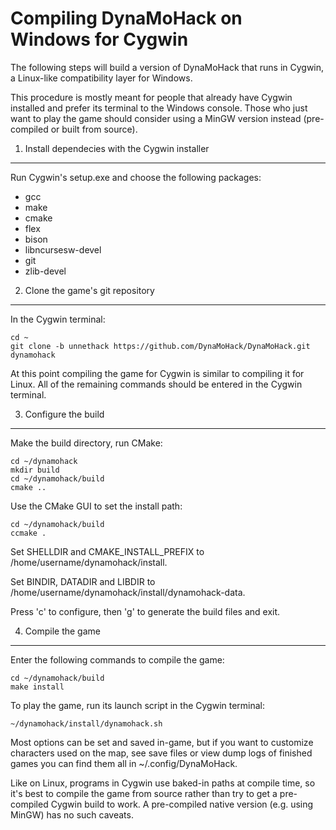 Compiling DynaMoHack on Windows for Cygwin
========================================

The following steps will build a version of DynaMoHack that runs in Cygwin, a Linux-like compatibility layer for Windows.

This procedure is mostly meant for people that already have Cygwin installed and prefer its terminal to the Windows console.  Those who just want to play the game should consider using a MinGW version instead (pre-compiled or built from source).


1. Install dependecies with the Cygwin installer
------------------------------------------------

Run Cygwin's setup.exe and choose the following packages:

 * gcc
 * make
 * cmake
 * flex
 * bison
 * libncursesw-devel
 * git
 * zlib-devel


2. Clone the game's git repository
----------------------------------

In the Cygwin terminal:

    cd ~
    git clone -b unnethack https://github.com/DynaMoHack/DynaMoHack.git dynamohack

At this point compiling the game for Cygwin is similar to compiling it for Linux.  All of the remaining commands should be entered in the Cygwin terminal.


3. Configure the build
----------------------

Make the build directory, run CMake:

    cd ~/dynamohack
    mkdir build
    cd ~/dynamohack/build
    cmake ..

Use the CMake GUI to set the install path:

    cd ~/dynamohack/build
    ccmake .

Set SHELLDIR and CMAKE_INSTALL_PREFIX to /home/username/dynamohack/install.

Set BINDIR, DATADIR and LIBDIR to /home/username/dynamohack/install/dynamohack-data.

Press 'c' to configure, then 'g' to generate the build files and exit.


4. Compile the game
-------------------

Enter the following commands to compile the game:

    cd ~/dynamohack/build
    make install

To play the game, run its launch script in the Cygwin terminal:

    ~/dynamohack/install/dynamohack.sh

Most options can be set and saved in-game, but if you want to customize characters used on the map, see save files or view dump logs of finished games you can find them all in ~/.config/DynaMoHack.

Like on Linux, programs in Cygwin use baked-in paths at compile time, so it's best to compile the game from source rather than try to get a pre-compiled Cygwin build to work.  A pre-compiled native version (e.g. using MinGW) has no such caveats.
